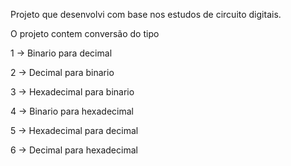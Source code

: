 Projeto que desenvolvi com base nos estudos de circuito digitais.

O projeto contem conversão do tipo

<p>1 -> Binario para decimal</p>
<p>2 -> Decimal para binario</p>
<p>3 -> Hexadecimal para binario</p>
<p>4 -> Binario para hexadecimal</p>
<p>5 -> Hexadecimal para decimal</p>
<p>6 -> Decimal para hexadecimal</p>
